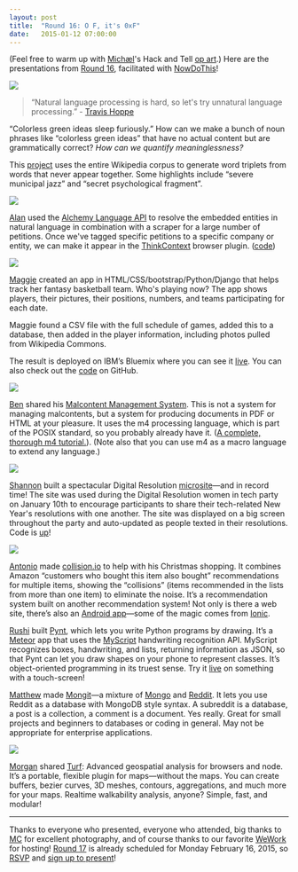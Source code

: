 ```yaml
---
layout: post
title:  "Round 16: O F, it's 0xF"
date:   2015-01-12 07:00:00
---
```



(Feel free to warm up with [Michæl](https://twitter.com/mvs202)'s Hack and Tell [op art](http://mvjantzen.com/tools/hackandtell.html).) Here are the presentations from [Round 16](http://www.meetup.com/DC-Hack-and-Tell/events/218931884/), facilitated with [NowDoThis](http://nowdothis.com/)!


![](https://pbs.twimg.com/media/B7T8bXLCUAEJ8yV.jpg)

> “Natural language processing is hard, so let's try unnatural language processing.” - [Travis Hoppe](http://thoppe.github.io/)

“Colorless green ideas sleep furiously.” How can we make a bunch of noun phrases like “colorless green ideas” that have no actual content but are grammatically correct? *How can we quantify meaninglessness?*

This [project](https://github.com/thoppe/Colorless-Green-Ideas) uses the entire Wikipedia corpus to generate word triplets from words that never appear together. Some highlights include “severe municipal jazz” and “secret psychological fragment”.


![](https://pbs.twimg.com/media/B7T9J8ICcAEVfVK.jpg)

[Alan](https://twitter.com/thinkcontext) used the [Alchemy Language API](http://www.alchemyapi.com/) to resolve the embedded entities in natural language in combination with a scraper for a large number of petitions. Once we've tagged specific petitions to a specific company or entity, we can make it appear in the [ThinkContext]((http://thinkcontext.org/)) browser plugin. ([code](https://github.com/thinkcontext/tcsem))


![](https://pbs.twimg.com/media/B7MOOA-IUAE46Jc.jpg)

[Maggie](https://twitter.com/MaggieCriqui) created an app in HTML/CSS/bootstrap/Python/Django that helps track her fantasy basketball team. Who's playing now? The app shows players, their pictures, their positions, numbers, and teams participating for each date.

Maggie found a CSV file with the full schedule of games, added this to a database, then added in the player information, including photos pulled from Wikipedia Commons.

The result is deployed on IBM’s Bluemix where you can see it [live](http://fantasy-basketball.mybluemix.net/). You can also check out the [code](https://github.com/mcriqui/fantasy-basketball-team) on GitHub.


![](https://pbs.twimg.com/media/B7WIU2ACIAAKDPw.jpg)

[Ben](https://twitter.com/b__k) shared his [Malcontent Management System](https://github.com/b-k/mms). This is not a system for managing malcontents, but a system for producing documents in PDF or HTML at your pleasure. It uses the m4 processing language, which is part of the POSIX standard, so you probably already have it. ([A complete, thorough m4 tutorial.](http://mbreen.com/m4.html)). (Note also that you can use m4 as a macro language to extend any language.)


![](https://pbs.twimg.com/media/B7WIF8hCYAEiqM4.jpg)

[Shannon](https://twitter.com/svt827) built a spectacular Digital Resolution [microsite](http://shannonvturner.com/resolutions)—and in record time! The site was used during the Digital Resolution women in tech party on January 10th to encourage participants to share their tech-related New Year's resolutions with one another. The site was displayed on a big screen throughout the party and auto-updated as people texted in their resolutions. Code is [up](https://github.com/shannonturner/digital-resolution)!


![](https://pbs.twimg.com/media/B7WJAQMCQAAgebq.jpg)

[Antonio](https://twitter.com/zugaldia) made [collision.io](http://www.collision.io/) to help with his Christmas shopping. It combines Amazon “customers who bought this item also bought” recommendations for multiple items, showing the “collisions” (items recommended in the lists from more than one item) to eliminate the noise. It’s a recommendation system built on another recommendation system! Not only is there a web site, there’s also an [Android app](http://bit.ly/collision-android)—some of the magic comes from [Ionic](http://ionicframework.com/).


[Rushi](https://twitter.com/2016rshah) built [Pynt](https://github.com/Pynt/Pynt), which lets you write Python programs by drawing. It’s a [Meteor](https://www.meteor.com/) app that uses the [MyScript](http://www.myscript.com/) handwriting recognition API. MyScript recognizes boxes, handwriting, and lists, returning information as JSON, so that Pynt can let you draw shapes on your phone to represent classes. It’s object-oriented programming in its truest sense. Try it [live](http://pynt.meteor.com) on something with a touch-screen!


[Matthew](https://twitter.com/mjkaufer) made [Mongit](http://Github.com/mjkaufer/Mongit)—a mixture of [Mongo](http://www.mongodb.org/) and [Reddit](http://www.reddit.com/). It lets you use Reddit as a database with MongoDB style syntax. A subreddit is a database, a post is a collection, a comment is a document. Yes really. Great for small projects and beginners to databases or coding in general. May not be appropriate for enterprise applications.


![](https://pbs.twimg.com/media/B7WJyPlCEAAw1n7.jpg)

[Morgan](https://twitter.com/morganherlocker) shared [Turf](http://turfjs.org): Advanced geospatial analysis for browsers and node. It’s a portable, flexible plugin for maps—without the maps. You can create buffers, bezier curves, 3D meshes, contours, aggregations, and much more for your maps. Realtime walkability analysis, anyone? Simple, fast, and modular!


---


Thanks to everyone who presented, everyone who attended, big thanks to [MC](https://twitter.com/minhchaudinh) for excellent photography, and of course thanks to our favorite [WeWork](https://www.wework.com/locations/washington-d-c/chinatown/) for hosting! [Round 17](http://www.meetup.com/DC-Hack-and-Tell/events/218931900/) is already scheduled for Monday February 16, 2015, so [RSVP](http://www.meetup.com/DC-Hack-and-Tell/events/218931900/) and [sign up to present](http://bit.ly/presentatdc)!

